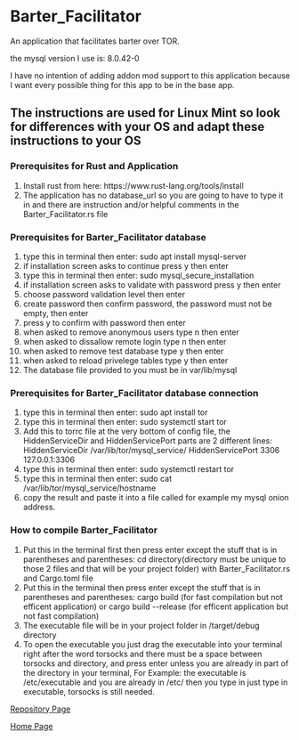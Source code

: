 # Barter_Facilitator
An application that facilitates barter over TOR.

the mysql version I use is: 8.0.42-0

I have no intention of adding addon mod support to this application because I want every possible thing for this app to be in the base app.

<h2>The instructions are used for Linux Mint so look for differences with your OS and adapt these instructions to your OS</h2>

<h3>Prerequisites for Rust and Application</h3>
<ol>
  <li>Install rust from here: https://www.rust-lang.org/tools/install</li>
  <li>The application has no database_url so you are going to have to type it in and there are instruction and/or helpful comments in the Barter_Facilitator.rs file</li>
</ol>

<h3>Prerequisites for Barter_Facilitator database</h3>
<ol>
  <li>type this in terminal then enter: sudo apt install mysql-server</li>
  <li>if installation screen asks to continue press y then enter</li>
  <li>type this in terminal then enter: sudo mysql_secure_installation</li>
  <li>if installation screen asks to validate with password press y then enter</li>
  <li>choose password validation level then enter</li>
  <li>create password then confirm password, the password must not be empty, then enter</li>
  <li>press y to confirm with password then enter</li>
  <li>when asked to remove anonymous users type n then enter</li>
  <li>when asked to dissallow remote login type n then enter</li>
  <li>when asked to remove test database type y then enter</li>
  <li>when asked to reload privelege tables type y then enter</li>
  <li>The database file provided to you must be in var/lib/mysql</li>
</ol>

<h3>Prerequisites for Barter_Facilitator database connection</h3>
<ol>
  <li>type this in terminal then enter: sudo apt install tor</li>
  <li>type this in terminal then enter: sudo systemctl start tor</li>
  <li>Add this to torrc file at the very bottom of config file, the HiddenServiceDir and HiddenServicePort parts are 2 different lines: HiddenServiceDir /var/lib/tor/mysql_service/
HiddenServicePort 3306 127.0.0.1:3306
</li>
  <li>type this in terminal then enter: sudo systemctl restart tor</li>
  <li>type this in terminal then enter: sudo cat /var/lib/tor/mysql_service/hostname</li>
  <li>copy the result and paste it into a file called for example my mysql onion address.</li>
</ol>

<h3>How to compile Barter_Facilitator</h3>
<ol>
  <li>Put this in the terminal first then press enter except the stuff that is in parentheses and parentheses: cd directory(directory must be unique to those 2 files and that will be your project folder) with Barter_Facilitator.rs and Cargo.toml file</li>
  <li>Put this in the terminal then press enter except the stuff that is in parentheses and parentheses: cargo build (for fast compilation but not efficent application) or cargo build --release (for efficent application but not fast compilation)</li>
  <li>The executable file will be in your project folder in /target/debug directory</li>
  <li>To open the executable you just drag the executable into your terminal right after the word torsocks and there must be a space between torsocks and directory, and press enter unless you are already in part of the directory in your terminal, For Example: the executable is /etc/executable and you are already in /etc/ then you type in just type in executable, torsocks is still needed.</li>
</ol>

<a href="https://github.com/Daniel-Hanrahan-Tools-and-Games/Barter_Facilitator">Repository Page</a>

<a href="https://daniel-hanrahan-tools-and-games.github.io/">Home Page</a>
